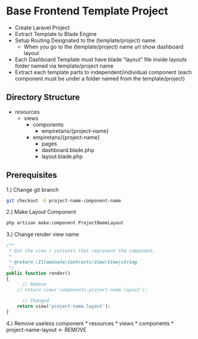 # Base Frontend Template Project

* Create Laravel Project
* Extract Template to Blade Engine 
* Setup Routing Designated to the (template/project) name
	* When you go to the (template/project) name url show dashboard layout
* Each Dashboard Template must have blade “layout” file inside layouts folder named via template/project name
* Extract each template parts to independent/individual component (each component must be under a folder named from the template/project)


## Directory Structure
* resources
	* views
		* components
			* empiretans/{project-name}
		* empiretans/{project-name}
			* pages
			* dashboard.blade.php
			* layout.blade.php

## Prerequisites 
1.) Change git branch
```sh
git checkout -b project-name-component-name
```

2.) Make Layout Component
```sh
php artisan make:component ProjectNameLayout
```


3.)  Change render view name
```php
/**
 * Get the view / contents that represent the component.
 *
 * @return \Illuminate\Contracts\View\View|string
 */
public function render()
{
	  // Remove
    // return view('components.project-name.layout');

	  // Changed
    return view('project-name.layout');
}
```

4.) Remove useless component
	* resources
		* views
			* components
				* project-name-layout <- REMOVE
